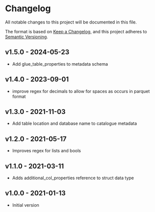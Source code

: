 # Changelog

All notable changes to this project will be documented in this file.

The format is based on [Keep a Changelog](https://keepachangelog.com/en/1.0.0/),
and this project adheres to [Semantic Versioning](https://semver.org/spec/v2.0.0.html).

## v1.5.0 - 2024-05-23

- Add glue_table_properties to metadata schema

## v1.4.0 - 2023-09-01

- improve regex for decimals to allow for spaces as occurs in parquet format

## v1.3.0 - 2021-11-03

- Add table location and database name to catalogue metadata

## v1.2.0 - 2021-05-17

- Improves regex for lists and bools

## v1.1.0 - 2021-03-11

- Adds additional_col_properties reference to struct data type

## v1.0.0 - 2021-01-13

- Initial version